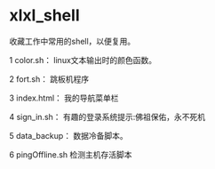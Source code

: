 # xlxl_shell
收藏工作中常用的shell，以便复用。

1 color.sh：
linux文本输出时的颜色函数。

2 fort.sh：
跳板机程序

3 index.html：
我的导航菜单栏

4 sign_in.sh：
有趣的登录系统提示:佛祖保佑，永不死机

5 data_backup：
数据冷备脚本。

6 pingOffline.sh
检测主机存活脚本



